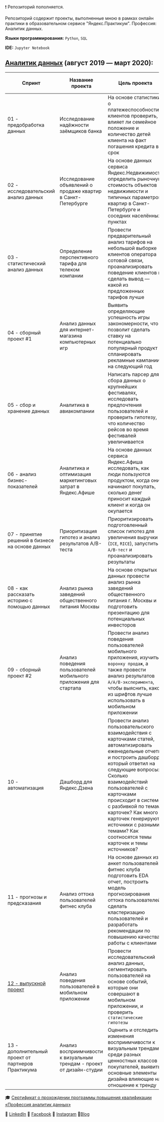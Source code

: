 :heavy_exclamation_mark: Репозиторий пополняется. 


Репозиторий содержит проекты, выполненные мною в рамках онлайн практики в образовательном сервисе "Яндекс.Практикум". Профессия: Аналитик данных. 

**Языки программирования:** `Python`, `SQL`

**IDE:** `Jupyter Notebook`

## [Аналитик данных](https://praktikum.yandex.ru/data-analyst/) (август 2019 — март 2020):

| Спринт | Название проекта | Цель проекта | Используемые библиотеки и модули |
| ------------------------ | --------- | ------- | ---------- | 
| 01 - предобработка данных | Исследование надёжности заёмщиков банка | На основе статистики о платежеспособности клиентов проверить, влияет ли семейное положение и количество детей клиента на факт погашения кредита в срок | **`pandas`** **`pymystem3`** |
| 02 - исследовательский анализ данных | Исследование объявлений о продаже квартир в Санкт-Петербурге | На основе данных сервиса Яндекс.Недвижимость определить рыночную стоимость объектов недвижимости и типичных параметров квартир в Санкт-Петербурге и соседних населённых пунктах | **`matplotlib`** `pandas` |
| 03 - статистический анализ данных | Определение перспективного тарифа для телеком компании |  Провести предварительный анализ тарифов на небольшой выборке клиентов оператора сотовой связи, проанализировать поведение клиентов и сделать вывод — какой из предложенных тарифов лучше | `math` `matplotlib` `numpy` `pandas` `scipy` `seaborn` |
| 04 - сборный проект #1 | Анализ данных для интернет-магазина компьютерных игр | Выявить определяющие успешность игры закономерности, что позволит сделать ставку на потенциально популярный продукт и спланировать рекламные кампании на следующий год | `math` `matplotlib` `numpy` `pandas` `scipy` |
| 05 - сбор и хранение данных | Аналитика в авиакомпании | Написать парсер для сбора данных о крупнейших фестивалях, исследовать предпочтения пользователей и проверить гипотезу, что количество рейсов во время фестивалей увеличивается | `BeautifulSoup` `math` `matplotlib` `numpy` `pandas` `PostgreSQL` `requests`  `scipy` |
| 06 - анализ бизнес-показателей | Аналитика и оптимизация маркетинговых затрат в Яндекс.Афише | На основе данных сервиса Яндекс.Афиша исследовать, как люди пользуются продуктом, когда они начинают покупать, сколько денег приносит каждый клиент и когда он окупается | `matplotlib` `numpy` `pandas` `seaborn` |
| 07 - принятие решений в бизнесе на основе данных | Приоритизация гипотез и анализ результатов A/B-теста | Приоритизировать подготовленный список гипотез для увеличения выручки (`ICE`, `RICE`), запустить `A/B-тест` и проанализировать результаты | `math` `matplotlib` `numpy` `pandas` `scipy` |
| 08 - как рассказать историю с помощью данных | Анализ рынка заведений общественного питания Москвы | На основе открытых данных провести анализ рынка заведений общественного питания г. Москвы и подготовить презентацию для потенциальных инвесторов | `matplotlib` `numpy` `pandas` `plotly` `requests`  `seaborn` |
| 09 - сборный проект #2 | Анализ поведения пользователей мобильного приложения для стартапа | Провести анализ поведения пользователей мобильного приложения, изучить `воронку продаж`, а также провести анализ результатов `A/A/B-эксперимента`, чтобы выяснить, какой из шрифтов лучше использовать в мобильном приложении | `math` `matplotlib` `numpy` `pandas` `scipy` |
| 10 - автоматизация | Дашборд для Яндекс.Дзена | Провести анализ пользовательского взаимодействия с карточками статей, автоматизировать еженедельные отчеты и построить дашборд, который ответил на следующие вопросы: Сколько взаимодействий пользователей с карточками происходит в системе с разбивкой по темам карточек? Как много карточек генерируют источники с разными темами? Как соотносятся темы карточек и темы источников? | `dash` `pandas` `plotly` `psycopg2` `sqlalchemy`|
| 11 - прогнозы и предсказания | Анализ оттока пользователей фитнес клуба | На основе данных из анкет пользователей фитнес клуба подготовить EDA отчет, построить модель прогнозирования оттока пользователей, сделать кластеризацию пользователей и разработать рекомендации по повышению качества работы с клиентами | `matplotlib` `numpy` `pandas` `scipy` `seaborn` `sklearn` |
| [12 - выпускной проект](https://nbviewer.jupyter.org/github/agnesepoikane/Practicum-by-Yandex-Data-Analyst/blob/master/12_final_project/12_final_project.ipynb) | Анализ поведения пользователей в мобильном приложении | Провести исследовательский анализ данных, сегментировать пользователей на основе событий, которые они совершают в мобильном приложении, и проверить `статистические гипотезы` | `math` `matplotlib` `numpy` `pandas` `plotly` `requests` `scipy` `seaborn` |
| 13 - дополнительный проект от партнеров Практикума| Анализ восприимчивости к визуальным трендам - проект от дизайн-студии | Оценить и отследить изменения восприимчивости к визуальным трендам среди разных ценностных классов покупателей, выявить основные элементы дизайна влияющие на отношение к тренду | `matplotlib` `numpy` `pandas` `plotly` `pyreadstat` `scikit-learn` `scipy` `seaborn` |

:mortar_board: [Сертификат о прохождении программы повышения квалификации «Профессия аналитик данных»](https://drive.google.com/file/d/1bFek9US4sUYHL0GJPBk4dqB_B7aL3yPn/view?usp=sharing) 

:small_blue_diamond: [LinkedIn](https://www.linkedin.com/in/agnese-poikane/) 
:small_blue_diamond: [Facebook](https://www.facebook.com/agnese.poikane/)
:small_blue_diamond: [Instagram](https://www.instagram.com/poikaneagnese/)
:small_blue_diamond:[Blog](https://blog.agnesepoikane.com/)

